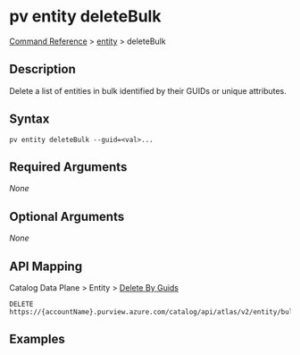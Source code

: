 # pv entity deleteBulk
[Command Reference](../../../README.md#command-reference) > [entity](./main.md) > deleteBulk

## Description
Delete a list of entities in bulk identified by their GUIDs or unique attributes.

## Syntax
```
pv entity deleteBulk --guid=<val>...
```

## Required Arguments
*None*

## Optional Arguments
*None*

## API Mapping
Catalog Data Plane > Entity > [Delete By Guids](https://docs.microsoft.com/en-us/rest/api/purview/catalogdataplane/entity/delete-by-guids)
```
DELETE https://{accountName}.purview.azure.com/catalog/api/atlas/v2/entity/bulk
```

## Examples
```powershell

```